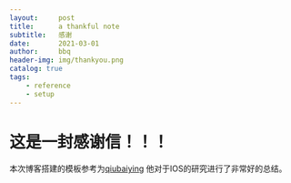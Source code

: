 ```yaml
---
layout:     post
title:      a thankful note
subtitle:   感谢
date:       2021-03-01
author:     bbq
header-img: img/thankyou.png
catalog: true
tags:
    - reference
	- setup
---
```

	
	
# 这是一封感谢信！！！
本次博客搭建的模板参考为[qiubaiying](https://github.com/qiubaiying/qiubaiying.github.io/wiki/%E5%8D%9A%E5%AE%A2%E6%90%AD%E5%BB%BA%E8%AF%A6%E7%BB%86%E6%95%99%E7%A8%8B)
他对于IOS的研究进行了非常好的总结。